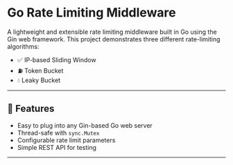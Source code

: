 # Go Rate Limiting Middleware

A lightweight and extensible rate limiting middleware built in Go using the Gin web framework. This project demonstrates three different rate-limiting algorithms:

- ✅ IP-based Sliding Window
- ⛽ Token Bucket
- 💧 Leaky Bucket

---

## 🚀 Features

- Easy to plug into any Gin-based Go web server
- Thread-safe with `sync.Mutex`
- Configurable rate limit parameters
- Simple REST API for testing

---
